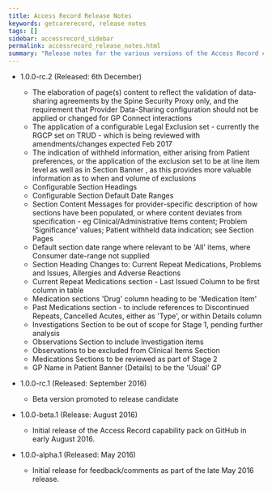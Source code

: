 ```yaml
---
title: Access Record Release Notes
keywords: getcarerecord, release notes
tags: []
sidebar: accessrecord_sidebar
permalink: accessrecord_release_notes.html
summary: "Release notes for the various versions of the Access Record capability."
---
```

- 1.0.0-rc.2 (Released: 6th December) 

   - The elaboration of page(s) content to reflect the validation of data-sharing agreements by the Spine Security Proxy only, and the requirement that Provider Data-Sharing configuration should not be applied or changed for GP Connect interactions 
  - The application of a configurable Legal Exclusion set - currently the RGCP set on TRUD -  which is being reviewed with amendments/changes expected Feb 2017
   - The indication of withheld information, either arising from Patient preferences, or the application of the exclusion set to be at line item level as well as in Section Banner , as this provides more valuable information as to when and volume of exclusions
  - Configurable Section Headings
  - Configurable Section Default Date Ranges
  - Section Content Messages for provider-specific description of how sections have been populated, or where content deviates from specification - eg Clinical/Administrative Items content; Problem 'Significance' values;  Patient withheld data indication;   see Section Pages
  - Default section date range where relevant to be 'All' items, where Consumer date-range not supplied
  - Section Heading Changes to: Current Repeat Medications, Problems and Issues, Allergies and Adverse Reactions
  - Current Repeat Medications section - Last Issued Column to be first column in table
  - Medication sections 'Drug' column heading to be 'Medication Item'
  - Past Medications section - to include references to Discontinued Repeats, Cancelled Acutes, either as 'Type', or within Details column
  - Investigations Section to be out of scope for Stage 1, pending further analysis
  - Observations Section to include Investigation items
  - Observations to be excluded from Clinical Items Section
  - Medications Sections to be reviewed as part of Stage 2
  - GP Name in Patient Banner (Details) to be the 'Usual' GP
  
- 1.0.0-rc.1 (Released: September 2016)
  - Beta version promoted to release candidate
- 1.0.0-beta.1 (Release: August 2016)
  - Initial release of the Access Record capability pack on GitHub in early August 2016.
- 1.0.0-alpha.1 (Released: May 2016)
  - Initial release for feedback/comments as part of the late May 2016 release. 
